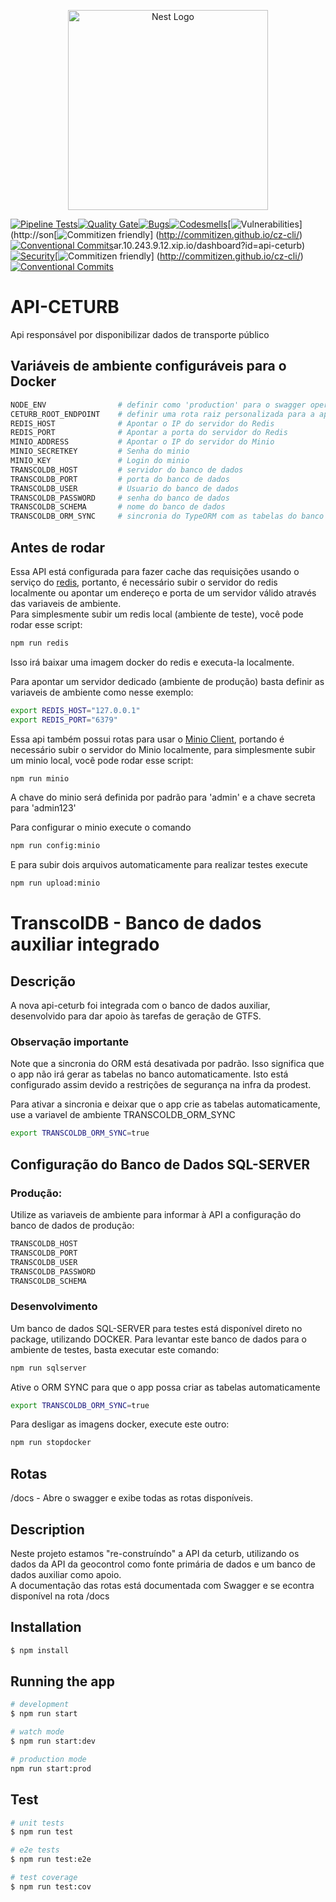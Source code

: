 <p align="center">
  <a href="http://nestjs.com/" target="blank"><img src="https://nestjs.com/img/logo_text.svg" width="320" alt="Nest Logo" /></a>
</p>

[![Pipeline Tests](https://gitlab.es.gov.br/espm/apis/api-ceturb/badges/master/build.svg)](https://gitlab.es.gov.br/espm/apis/api-ceturb/pipelines)[![Quality Gate](http://sonar.10.243.9.12.xip.io/api/project_badges/measure?project=api-ceturb&metric=alert_status)](http://sonar.10.243.9.12.xip.io/dashboard?id=api-ceturb)[![Bugs](http://sonar.10.243.9.12.xip.io/api/project_badges/measure?project=api-ceturb&metric=bugs)](http://sonar.10.243.9.12.xip.io/dashboard?id=api-ceturb)[![Codesmells](http://sonar.10.243.9.12.xip.io/api/project_badges/measure?project=api-ceturb&metric=code_smells)](http://sonar.10.243.9.12.xip.io/dashboard?id=api-ceturb)[![Vulnerabilities](http://sonar.10.243.9.12.xip.io/api/project_badges/measure?project=api-ceturb&metric=vulnerabilities)](http://son[![Commitizen friendly](https://img.shields.io/badge/commitizen-friendly-brightgreen.svg)] (http://commitizen.github.io/cz-cli/) [![Conventional Commits](https://img.shields.io/badge/Conventional%20Commits-1.0.0-yellow.svg)](https://conventionalcommits.org)ar.10.243.9.12.xip.io/dashboard?id=api-ceturb)[![Security](http://sonar.10.243.9.12.xip.io/api/project_badges/measure?project=api-ceturb&metric=security_rating)](http://sonar.10.243.9.12.xip.io/dashboard?id=api-ceturb)[![Commitizen friendly](https://img.shields.io/badge/commitizen-friendly-brightgreen.svg)] (http://commitizen.github.io/cz-cli/)[![Conventional Commits](https://img.shields.io/badge/Conventional%20Commits-1.0.0-yellow.svg)](https://conventionalcommits.org)


# API-CETURB
Api responsável por disponibilizar dados de transporte público
## Variáveis de ambiente configuráveis para o Docker
```bash
NODE_ENV                # definir como 'production' para o swagger operar usando HTTPS
CETURB_ROOT_ENDPOINT    # definir uma rota raiz personalizada para a aplicação ( exemplo: '/v2' ). ( default: '' )
REDIS_HOST              # Apontar o IP do servidor do Redis
REDIS_PORT              # Apontar a porta do servidor do Redis
MINIO_ADDRESS           # Apontar o IP do servidor do Minio
MINIO_SECRETKEY         # Senha do minio
MINIO_KEY               # Login do minio
TRANSCOLDB_HOST         # servidor do banco de dados
TRANSCOLDB_PORT         # porta do banco de dados
TRANSCOLDB_USER         # Usuario do banco de dados
TRANSCOLDB_PASSWORD     # senha do banco de dados
TRANSCOLDB_SCHEMA       # nome do banco de dados
TRANSCOLDB_ORM_SYNC     # sincronia do TypeORM com as tabelas do banco - false por padrão
```


## Antes de rodar
Essa API está configurada para fazer cache das requisições usando o serviço do <a href="https://redis.io/">redis</a>, portanto, é necessário subir o servidor do redis localmente ou apontar um endereço e porta de um servidor válido através das variaveis de ambiente.  
Para simplesmente subir um redis local (ambiente de teste), você pode rodar esse script:  
```bash
npm run redis
```
Isso irá baixar uma imagem docker do redis e executa-la localmente.  
  
Para apontar um servidor dedicado (ambiente de produção) basta definir as variaveis de ambiente como nesse exemplo:  
```bash
export REDIS_HOST="127.0.0.1"
export REDIS_PORT="6379"
```
Essa api também possui rotas para usar o <a href="https://www.minio.io/">Minio Client</a>, portando é necessário subir o servidor do Minio localmente, para simplesmente subir um minio local, você pode rodar esse script:

```bash
npm run minio
```
A chave do minio será definida por padrão para 'admin' e a chave secreta para 'admin123'

Para configurar o minio execute o comando

```bash
npm run config:minio
```

E para subir dois arquivos automaticamente para realizar testes execute

```bash
npm run upload:minio
```

# TranscolDB - Banco de dados auxiliar integrado

## Descrição

A nova api-ceturb foi integrada com o banco de dados auxiliar, desenvolvido para dar apoio às tarefas de geração de GTFS.  

### Observação importante
Note que a sincronia do ORM está desativada por padrão. Isso significa que o app não irá gerar as tabelas no banco automaticamente. Isto está configurado assim devido a restrições de segurança na infra da prodest.

Para ativar a sincronia e deixar que o app crie as tabelas automaticamente, use a variavel de ambiente TRANSCOLDB_ORM_SYNC
```bash
export TRANSCOLDB_ORM_SYNC=true
```

## Configuração do Banco de Dados SQL-SERVER
### Produção:
Utilize as variaveis de ambiente para informar à API a configuração do banco de dados de produção:
```bash
TRANSCOLDB_HOST
TRANSCOLDB_PORT
TRANSCOLDB_USER
TRANSCOLDB_PASSWORD
TRANSCOLDB_SCHEMA
```
### Desenvolvimento
Um banco de dados SQL-SERVER para testes está disponível direto no package, utilizando DOCKER. Para levantar este banco de dados para o ambiente de testes, basta executar este comando:

```bash
npm run sqlserver
```

Ative o ORM SYNC para que o app possa criar as tabelas automaticamente
```bash
export TRANSCOLDB_ORM_SYNC=true
```

Para desligar as imagens docker, execute este outro:
```bash
npm run stopdocker
```

## Rotas
/docs - Abre o swagger e exibe todas as rotas disponíveis.  

## Description

Neste projeto estamos "re-construíndo" a API da ceturb, utilizando os dados da API da geocontrol como fonte primária de dados e um banco de dados auxiliar como apoio.  
A documentação das rotas está documentada com Swagger e se econtra disponível na rota /docs

## Installation

```bash
$ npm install
```

## Running the app

```bash
# development
$ npm run start

# watch mode
$ npm run start:dev

# production mode
npm run start:prod
```

## Test

```bash
# unit tests
$ npm run test

# e2e tests
$ npm run test:e2e

# test coverage
$ npm run test:cov
```